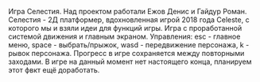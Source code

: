Игра Селестия.
Над проектом работали Ежов Денис и Гайдур Роман.
Селестия - 2Д платформер, вдохновленная игрой 2018 года Celeste, с которого мы и взяли идеи для функций игры.
Игра с проработанной системой движения и главным экраном.
Управления: esc - главное меню, space - выбрать/прыжок, wasd - передвижение персонажа, k - рывок персонажа.
Прогресс в игре сохраняется между повторными заходами.
В игре на данный момент нет настоящего конца, планируем этот фвкт ещё доработать.

